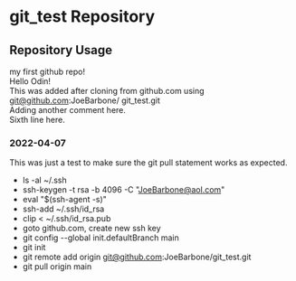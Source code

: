 # git_test Repository
## Repository Usage
my first github repo!  
Hello Odin!  
This was added after cloning from github.com using git@github.com:JoeBarbone/  git_test.git  
Adding another comment here.  
Sixth line here.  

### 2022-04-07
This was just a test to make sure the git pull statement works as expected. 
- ls -al ~/.ssh
- ssh-keygen -t rsa -b 4096 -C "JoeBarbone@aol.com"
- eval "$(ssh-agent -s)"
- ssh-add ~/.ssh/id_rsa
- clip < ~/.ssh/id_rsa.pub
- goto github.com, create new ssh key
- git config --global init.defaultBranch main 
- git init
- git remote add origin git@github.com:JoeBarbone/git_test.git
- git pull origin main